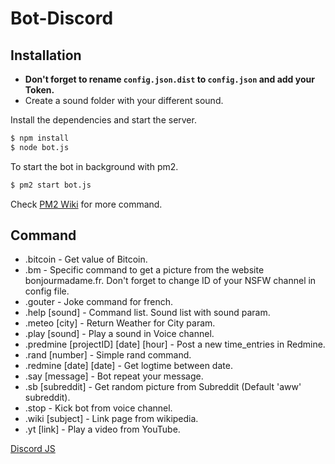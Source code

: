 # Bot-Discord

## Installation

* **Don't forget to rename `config.json.dist` to `config.json` and add your Token.**
* Create a sound folder with your different sound.

Install the dependencies and start the server.

```sh
$ npm install
$ node bot.js
```

To start the bot in background with pm2.

```sh
$ pm2 start bot.js
```

Check [PM2 Wiki](https://github.com/Unitech/pm2/wiki) for more command.

## Command

* .bitcoin - Get value of Bitcoin.
* .bm - Specific command to get a picture from the website bonjourmadame.fr. Don't forget to change ID of your NSFW channel in config file.
* .gouter - Joke command for french.
* .help [sound] - Command list. Sound list with sound param.
* .meteo [city] - Return Weather for City param.
* .play [sound] - Play a sound in Voice channel.
* .predmine [projectID] [date] [hour] - Post a new time_entries in Redmine.
* .rand [number] - Simple rand command.
* .redmine [date] [date] - Get logtime between date.
* .say [message] - Bot repeat your message.
* .sb [subreddit] - Get random picture from Subreddit (Default 'aww' subreddit).
* .stop - Kick bot from voice channel.
* .wiki [subject] - Link page from wikipedia.
* .yt [link] - Play a video from YouTube.

[Discord JS](https://github.com/hydrabolt/discord.js/)

